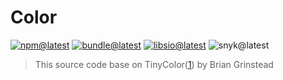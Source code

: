 # Color

[![npm@latest][img:npm@latest]][link:npm@latest]
[![bundle@latest][img:bundle@latest]][link:bundle@latest]
[![libsio@latest][img:libsio@latest]][link:libsio@latest]
![snyk@latest][img:snyk@latest]

> This source code base on TinyColor([1][1]) by Brian Grinstead

<!-- LINKS SECTION -->

[1]: https://github.com/bgrins/TinyColor

[img:npm@latest]: https://img.shields.io/npm/v/@kcws/color/latest?style=flat-square
[img:libsio@latest]: https://img.shields.io/librariesio/release/npm/@kcws/color?style=flat-square
[link:libsio@latest]: https://libraries.io/npm/@kcws%2Fcolor
[link:npm@latest]: https://www.npmjs.com/package/@kcws/color/v/latest
[img:snyk@latest]: https://img.shields.io/snyk/vulnerabilities/npm/@kcws/color?style=flat-square
[img:bundle@latest]: https://img.shields.io/bundlephobia/min/@kcws/color/latest?style=flat-square
[link:bundle@latest]: https://bundlephobia.com/result?p=@kcws/color@latest

